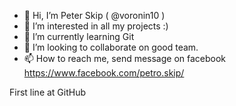- 👋 Hi, I’m  Peter Skip ( @voronin10 )
- 👀 I’m interested in all my projects :)
- 🌱 I’m currently learning Git
- 💞️ I’m looking to collaborate on good team.
- 📫 How to reach me, send message on facebook https://www.facebook.com/petro.skip/

<!---
voronin10/voronin10 is a ✨ special ✨ repository because its `README.md` (this file) appears on your GitHub profile.
You can click the Preview link to take a look at your changes.
--->
First line at GitHub
